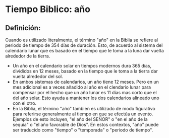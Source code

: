 # Tiempo Biblico: año

## Definición: 

Cuando es utilizado literalmente, el término "año" en la Biblia se refiere al periodo de tiempo de 354 días de duración.  Esto, de acuerdo al sistema del calendario lunar que es basado en el tiempo que le toma a la luna dar vuelta alrededor de la tierra.

* Un año en el calendario solar en tiempos modernos dura 365 días, divididos en 12 meses, basado en la tiempo que le toma a la tierra dar vuelta alrededor del sol.
* En ambos sistemas de calendarios, un año tiene 12 meses.  Pero en un mes adicional es a veces añadido al año en el clendario lunar para compensar por el hecho que un año lunar es 11 días mas corto que el del año solar.  Esto ayuda a mantener los dos calendarios alineado uno con el otro.
* En la Biblia, el término "año" tambien es utilizado de modo figurativo para referirse generalmente al tiempo en que se efectúa un evento.  Ejemplos de esto incluyen, "el año del SEÑOR" o "en el año de la sequía" o "el año favorable de Dios".  En estos contextos, "año" puede ser traducido como "tiempo" o "temporada" o "periodo de tiempo".

